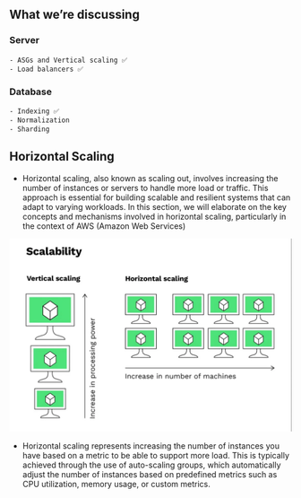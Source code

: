 ## What we’re discussing

### Server

    - ASGs and Vertical scaling ✅
    - Load balancers ✅

### Database

    - Indexing ✅
    - Normalization
    - Sharding

## Horizontal Scaling

- Horizontal scaling, also known as scaling out, involves increasing the number of instances or servers to handle more load or traffic. This approach is essential for building scalable and resilient systems that can adapt to varying workloads. In this section, we will elaborate on the key concepts and mechanisms involved in horizontal scaling, particularly in the context of AWS (Amazon Web Services)

![img](./images/one.webp)

- Horizontal scaling represents increasing the number of instances you have based on a metric to be able to support more load. This is typically achieved through the use of auto-scaling groups, which automatically adjust the number of instances based on predefined metrics such as CPU utilization, memory usage, or custom metrics.
